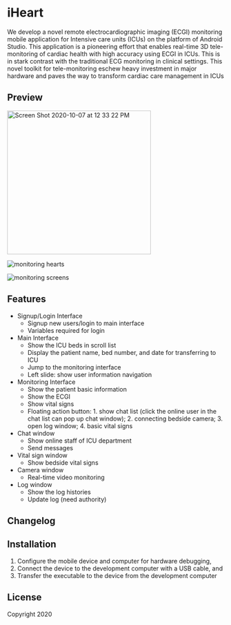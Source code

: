 # iHeart
We develop a novel remote electrocardiographic imaging (ECGI) monitoring mobile application for Intensive care units (ICUs) on the platform of Android Studio. This application is a pioneering effort that enables real-time 3D tele-monitoring of cardiac health with high accuracy using ECGI in ICUs. This is in stark contrast with the traditional ECG monitoring in clinical settings. This novel toolkit for tele-monitoring eschew heavy investment in major hardware and paves the way to transform cardiac care management in ICUs
## Preview

<img width="333" alt="Screen Shot 2020-10-07 at 12 33 22 PM" src="https://user-images.githubusercontent.com/71365210/95367446-c6ebd300-08a2-11eb-9f72-9cebb34d32ee.png">

![monitoring hearts](https://user-images.githubusercontent.com/71365210/189994170-4fe8d8cc-9880-4799-8cb1-948693f841ed.jpg)

![monitoring screens](https://user-images.githubusercontent.com/71365210/189994180-edb0305c-aea0-4b47-aa53-8d9504de17ea.jpg)

## Features
- Signup/Login Interface
  - Signup new users/login to main interface
  - Variables required for login	
- Main Interface
  - Show the ICU beds in scroll list
  - Display the patient name, bed number, and date for transferring to ICU
  - Jump to the monitoring interface
  - Left slide: show user information navigation
- Monitoring Interface
  - Show the patient basic information
  - Show the ECGI
  - Show vital signs
  - Floating action button: 1. show chat list (click the online user in the chat list can pop up chat window); 2. connecting bedside camera; 3. open log window; 4. basic vital signs
- Chat window
  - Show online staff of ICU department
  - Send messages
- Vital sign window
  - Show bedside vital signs 
- Camera window
  - Real-time video monitoring
- Log window
  - Show the log histories
  - Update log (need authority)
## Changelog

## Installation
1. Configure the mobile device and computer for hardware debugging,
2. Connect the device to the development computer with a USB cable, and
3. Transfer the executable to the device from the development computer

## License
Copyright 2020 


